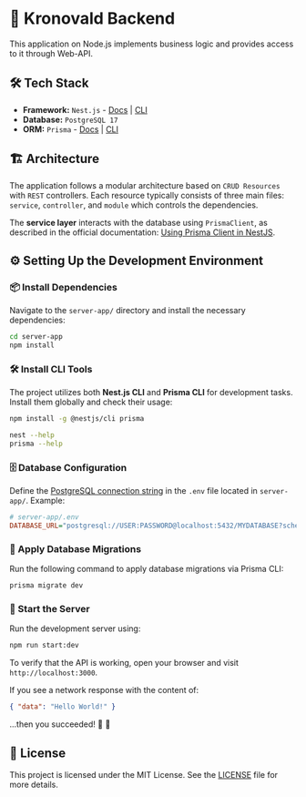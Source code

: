 # 🚀 Kronovald Backend

This application on Node.js implements business logic and provides access to it through Web-API.

## 🛠️ Tech Stack

- **Framework:** `Nest.js` - [Docs](https://docs.nestjs.com) | [CLI](https://docs.nestjs.com/cli/overview)
- **Database:** `PostgreSQL 17`
- **ORM:** `Prisma` - [Docs](https://www.prisma.io/docs/orm/prisma-client) | [CLI](https://www.prisma.io/docs/orm/tools/prisma-cli)

## 🏗️ Architecture

The application follows a modular architecture based on `CRUD Resources` with `REST` controllers.
Each resource typically consists of three main files: `service`, `controller`, and `module` which controls the dependencies.

The **service layer** interacts with the database using `PrismaClient`, as described in the official documentation: [Using Prisma Client in NestJS](https://docs.nestjs.com/recipes/prisma#use-prisma-client-in-your-nestjs-services).

## ⚙️ Setting Up the Development Environment

### 📦 Install Dependencies

Navigate to the `server-app/` directory and install the necessary dependencies:

```bash
cd server-app
npm install
```

### 🛠️ Install CLI Tools

The project utilizes both **Nest.js CLI** and **Prisma CLI** for development tasks. Install them globally and check their usage:

```bash
npm install -g @nestjs/cli prisma

nest --help
prisma --help
```

### 🗄️ Database Configuration

Define the [PostgreSQL connection string](https://www.connectionstrings.com/postgresql/) in the `.env` file located in `server-app/`. Example:

```ini
# server-app/.env
DATABASE_URL="postgresql://USER:PASSWORD@localhost:5432/MYDATABASE?schema=public"
```

### 🔄 Apply Database Migrations

Run the following command to apply database migrations via Prisma CLI:

```bash
prisma migrate dev
```

### 🚀 Start the Server

Run the development server using:

```bash
npm run start:dev
```

To verify that the API is working, open your browser and visit `http://localhost:3000`.

If you see a network response with the content of:

```json
{ "data": "Hello World!" }
```

...then you succeeded! 🥳 🎉

## 📜 License

This project is licensed under the MIT License. See the [LICENSE](./LICENSE) file for more details.
